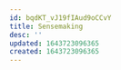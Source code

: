 ```yaml
---
id: bqdKT_vJ19fIAud9oCCvY
title: Sensemaking
desc: ''
updated: 1643723096365
created: 1643723096365
---
```


